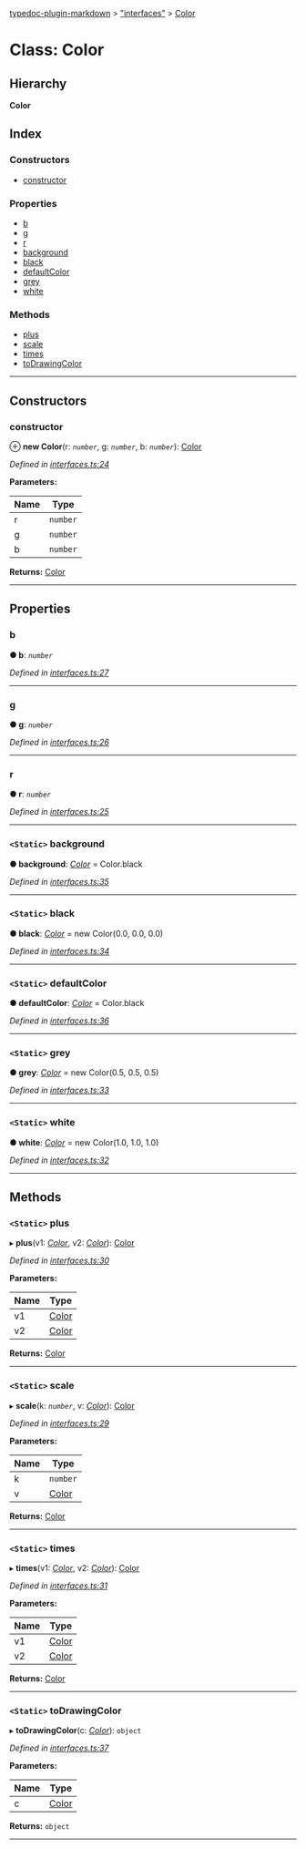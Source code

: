 [typedoc-plugin-markdown](../README.md) > ["interfaces"](../modules/_interfaces_.md) > [Color](../classes/_interfaces_.color.md)

# Class: Color

## Hierarchy

**Color**

## Index

### Constructors

* [constructor](_interfaces_.color.md#constructor)

### Properties

* [b](_interfaces_.color.md#b)
* [g](_interfaces_.color.md#g)
* [r](_interfaces_.color.md#r)
* [background](_interfaces_.color.md#background)
* [black](_interfaces_.color.md#black)
* [defaultColor](_interfaces_.color.md#defaultcolor)
* [grey](_interfaces_.color.md#grey)
* [white](_interfaces_.color.md#white)

### Methods

* [plus](_interfaces_.color.md#plus)
* [scale](_interfaces_.color.md#scale)
* [times](_interfaces_.color.md#times)
* [toDrawingColor](_interfaces_.color.md#todrawingcolor)

---

## Constructors

<a id="constructor"></a>

###  constructor

⊕ **new Color**(r: *`number`*, g: *`number`*, b: *`number`*): [Color](_interfaces_.color.md)

*Defined in [interfaces.ts:24](https://github.com/OutSystems/typedoc-plugin-markdown/blob/master/test/src/interfaces.ts#L24)*

**Parameters:**

| Name | Type |
| ------ | ------ |
| r | `number` |
| g | `number` |
| b | `number` |

**Returns:** [Color](_interfaces_.color.md)

___

## Properties

<a id="b"></a>

###  b

**● b**: *`number`*

*Defined in [interfaces.ts:27](https://github.com/OutSystems/typedoc-plugin-markdown/blob/master/test/src/interfaces.ts#L27)*

___
<a id="g"></a>

###  g

**● g**: *`number`*

*Defined in [interfaces.ts:26](https://github.com/OutSystems/typedoc-plugin-markdown/blob/master/test/src/interfaces.ts#L26)*

___
<a id="r"></a>

###  r

**● r**: *`number`*

*Defined in [interfaces.ts:25](https://github.com/OutSystems/typedoc-plugin-markdown/blob/master/test/src/interfaces.ts#L25)*

___
<a id="background"></a>

### `<Static>` background

**● background**: *[Color](_interfaces_.color.md)* =  Color.black

*Defined in [interfaces.ts:35](https://github.com/OutSystems/typedoc-plugin-markdown/blob/master/test/src/interfaces.ts#L35)*

___
<a id="black"></a>

### `<Static>` black

**● black**: *[Color](_interfaces_.color.md)* =  new Color(0.0, 0.0, 0.0)

*Defined in [interfaces.ts:34](https://github.com/OutSystems/typedoc-plugin-markdown/blob/master/test/src/interfaces.ts#L34)*

___
<a id="defaultcolor"></a>

### `<Static>` defaultColor

**● defaultColor**: *[Color](_interfaces_.color.md)* =  Color.black

*Defined in [interfaces.ts:36](https://github.com/OutSystems/typedoc-plugin-markdown/blob/master/test/src/interfaces.ts#L36)*

___
<a id="grey"></a>

### `<Static>` grey

**● grey**: *[Color](_interfaces_.color.md)* =  new Color(0.5, 0.5, 0.5)

*Defined in [interfaces.ts:33](https://github.com/OutSystems/typedoc-plugin-markdown/blob/master/test/src/interfaces.ts#L33)*

___
<a id="white"></a>

### `<Static>` white

**● white**: *[Color](_interfaces_.color.md)* =  new Color(1.0, 1.0, 1.0)

*Defined in [interfaces.ts:32](https://github.com/OutSystems/typedoc-plugin-markdown/blob/master/test/src/interfaces.ts#L32)*

___

## Methods

<a id="plus"></a>

### `<Static>` plus

▸ **plus**(v1: *[Color](_interfaces_.color.md)*, v2: *[Color](_interfaces_.color.md)*): [Color](_interfaces_.color.md)

*Defined in [interfaces.ts:30](https://github.com/OutSystems/typedoc-plugin-markdown/blob/master/test/src/interfaces.ts#L30)*

**Parameters:**

| Name | Type |
| ------ | ------ |
| v1 | [Color](_interfaces_.color.md) |
| v2 | [Color](_interfaces_.color.md) |

**Returns:** [Color](_interfaces_.color.md)

___
<a id="scale"></a>

### `<Static>` scale

▸ **scale**(k: *`number`*, v: *[Color](_interfaces_.color.md)*): [Color](_interfaces_.color.md)

*Defined in [interfaces.ts:29](https://github.com/OutSystems/typedoc-plugin-markdown/blob/master/test/src/interfaces.ts#L29)*

**Parameters:**

| Name | Type |
| ------ | ------ |
| k | `number` |
| v | [Color](_interfaces_.color.md) |

**Returns:** [Color](_interfaces_.color.md)

___
<a id="times"></a>

### `<Static>` times

▸ **times**(v1: *[Color](_interfaces_.color.md)*, v2: *[Color](_interfaces_.color.md)*): [Color](_interfaces_.color.md)

*Defined in [interfaces.ts:31](https://github.com/OutSystems/typedoc-plugin-markdown/blob/master/test/src/interfaces.ts#L31)*

**Parameters:**

| Name | Type |
| ------ | ------ |
| v1 | [Color](_interfaces_.color.md) |
| v2 | [Color](_interfaces_.color.md) |

**Returns:** [Color](_interfaces_.color.md)

___
<a id="todrawingcolor"></a>

### `<Static>` toDrawingColor

▸ **toDrawingColor**(c: *[Color](_interfaces_.color.md)*): `object`

*Defined in [interfaces.ts:37](https://github.com/OutSystems/typedoc-plugin-markdown/blob/master/test/src/interfaces.ts#L37)*

**Parameters:**

| Name | Type |
| ------ | ------ |
| c | [Color](_interfaces_.color.md) |

**Returns:** `object`

___

